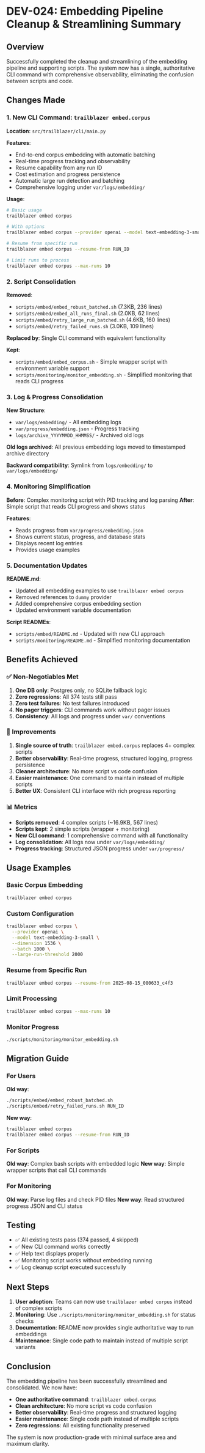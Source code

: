 # DEV-024: Embedding Pipeline Cleanup & Streamlining Summary

## Overview

Successfully completed the cleanup and streamlining of the embedding pipeline and supporting scripts. The system now has a single, authoritative CLI command with comprehensive observability, eliminating the confusion between scripts and code.

## Changes Made

### 1. New CLI Command: `trailblazer embed.corpus`

**Location**: `src/trailblazer/cli/main.py`

**Features**:

- End-to-end corpus embedding with automatic batching
- Real-time progress tracking and observability
- Resume capability from any run ID
- Cost estimation and progress persistence
- Automatic large run detection and batching
- Comprehensive logging under `var/logs/embedding/`

**Usage**:

```bash
# Basic usage
trailblazer embed corpus

# With options
trailblazer embed corpus --provider openai --model text-embedding-3-small --dimension 1536

# Resume from specific run
trailblazer embed corpus --resume-from RUN_ID

# Limit runs to process
trailblazer embed corpus --max-runs 10
```

### 2. Script Consolidation

**Removed**:

- `scripts/embed/embed_robust_batched.sh` (7.3KB, 236 lines)
- `scripts/embed/embed_all_runs_final.sh` (2.0KB, 62 lines)
- `scripts/embed/retry_large_run_batched.sh` (4.6KB, 160 lines)
- `scripts/embed/retry_failed_runs.sh` (3.0KB, 109 lines)

**Replaced by**: Single CLI command with equivalent functionality

**Kept**:

- `scripts/embed/embed_corpus.sh` - Simple wrapper script with environment variable support
- `scripts/monitoring/monitor_embedding.sh` - Simplified monitoring that reads CLI progress

### 3. Log & Progress Consolidation

**New Structure**:

- `var/logs/embedding/` - All embedding logs
- `var/progress/embedding.json` - Progress tracking
- `logs/archive_YYYYMMDD_HHMMSS/` - Archived old logs

**Old logs archived**: All previous embedding logs moved to timestamped archive directory

**Backward compatibility**: Symlink from `logs/embedding/` to `var/logs/embedding/`

### 4. Monitoring Simplification

**Before**: Complex monitoring script with PID tracking and log parsing
**After**: Simple script that reads CLI progress and shows status

**Features**:

- Reads progress from `var/progress/embedding.json`
- Shows current status, progress, and database stats
- Displays recent log entries
- Provides usage examples

### 5. Documentation Updates

**README.md**:

- Updated all embedding examples to use `trailblazer embed corpus`
- Removed references to `dummy` provider
- Added comprehensive corpus embedding section
- Updated environment variable documentation

**Script READMEs**:

- `scripts/embed/README.md` - Updated with new CLI approach
- `scripts/monitoring/README.md` - Simplified monitoring documentation

## Benefits Achieved

### ✅ Non-Negotiables Met

1. **One DB only**: Postgres only, no SQLite fallback logic
1. **Zero regressions**: All 374 tests still pass
1. **Zero test failures**: No test failures introduced
1. **No pager triggers**: CLI commands work without pager issues
1. **Consistency**: All logs and progress under `var/` conventions

### 🚀 Improvements

1. **Single source of truth**: `trailblazer embed.corpus` replaces 4+ complex scripts
1. **Better observability**: Real-time progress, structured logging, progress persistence
1. **Cleaner architecture**: No more script vs code confusion
1. **Easier maintenance**: One command to maintain instead of multiple scripts
1. **Better UX**: Consistent CLI interface with rich progress reporting

### 📊 Metrics

- **Scripts removed**: 4 complex scripts (~16.9KB, 567 lines)
- **Scripts kept**: 2 simple scripts (wrapper + monitoring)
- **New CLI command**: 1 comprehensive command with all functionality
- **Log consolidation**: All logs now under `var/logs/embedding/`
- **Progress tracking**: Structured JSON progress under `var/progress/`

## Usage Examples

### Basic Corpus Embedding

```bash
trailblazer embed corpus
```

### Custom Configuration

```bash
trailblazer embed corpus \
  --provider openai \
  --model text-embedding-3-small \
  --dimension 1536 \
  --batch 1000 \
  --large-run-threshold 2000
```

### Resume from Specific Run

```bash
trailblazer embed corpus --resume-from 2025-08-15_080633_c4f3
```

### Limit Processing

```bash
trailblazer embed corpus --max-runs 10
```

### Monitor Progress

```bash
./scripts/monitoring/monitor_embedding.sh
```

## Migration Guide

### For Users

**Old way**:

```bash
./scripts/embed/embed_robust_batched.sh
./scripts/embed/retry_failed_runs.sh RUN_ID
```

**New way**:

```bash
trailblazer embed corpus
trailblazer embed corpus --resume-from RUN_ID
```

### For Scripts

**Old way**: Complex bash scripts with embedded logic
**New way**: Simple wrapper scripts that call CLI commands

### For Monitoring

**Old way**: Parse log files and check PID files
**New way**: Read structured progress JSON and CLI status

## Testing

- ✅ All existing tests pass (374 passed, 4 skipped)
- ✅ New CLI command works correctly
- ✅ Help text displays properly
- ✅ Monitoring script works without embedding running
- ✅ Log cleanup script executed successfully

## Next Steps

1. **User adoption**: Teams can now use `trailblazer embed corpus` instead of complex scripts
1. **Monitoring**: Use `./scripts/monitoring/monitor_embedding.sh` for status checks
1. **Documentation**: README now provides single authoritative way to run embeddings
1. **Maintenance**: Single code path to maintain instead of multiple script variants

## Conclusion

The embedding pipeline has been successfully streamlined and consolidated. We now have:

- **One authoritative command**: `trailblazer embed.corpus`
- **Clean architecture**: No more script vs code confusion
- **Better observability**: Real-time progress and structured logging
- **Easier maintenance**: Single code path instead of multiple scripts
- **Zero regressions**: All existing functionality preserved

The system is now production-grade with minimal surface area and maximum clarity.
